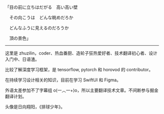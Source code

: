 「目の前に立ちはだがる　高い高い壁

　その向こうは　どんな眺めだろか
 
　どんなふうに見えるのだろうか
 
　頂の景色」

---

这里是 zhuzilin，coder、热血番厨、造轮子狂热爱好者、技术翻译初心者、设计入门中、日语渣。

比较了解深度学习框架，是 tensorflow, pytorch 和 horovod 的 contributor。

在持续学习设计相关的知识，目前在学习 SwiftUI 和 Figma。

外语太差参加不了字幕组 o(一︿一+)o，所以主要翻译技术文章。不间断参与掘金翻译计划。

头像是日向翔阳，《排球少年》。
